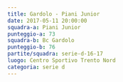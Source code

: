 ```yaml
---
title: Gardolo - Piani Junior
date: 2017-05-11 20:00:00
squadra-a: Piani Junior
punteggio-a: 73
squadra-b: Bc Gardolo
punteggio-b: 76
partite/squadra: serie-d-16-17
luogo: Centro Sportivo Trento Nord
categoria: serie d
---
```

